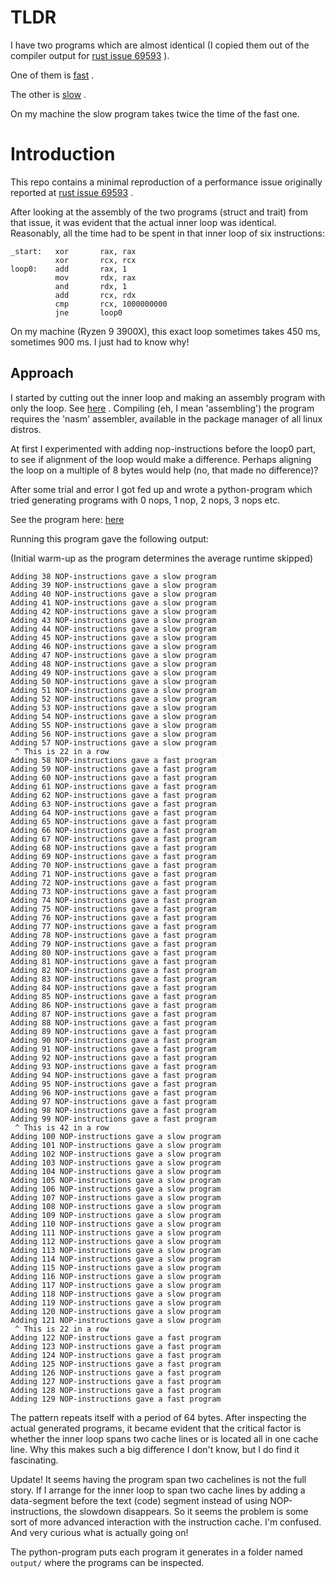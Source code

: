 # TLDR

I have two programs which are almost identical (I copied them out of the compiler output for [rust issue 69593](https://github.com/rust-lang/rust/issues/69593) ). 

One of them is [fast](https://github.com/avl/strange_performance_repro/blob/master/fast.asm) .

The other is [slow](https://github.com/avl/strange_performance_repro/blob/master/slow.asm) .

On my machine the slow program takes twice the time of the fast one.
    

# Introduction

This repo contains a minimal reproduction of a performance issue originally reported at [rust issue 69593](https://github.com/rust-lang/rust/issues/69593) .

After looking at the assembly of the two programs (struct and trait) from that issue, it was evident that the actual inner loop was identical.
Reasonably, all the time had to be spent in that inner loop of six instructions:

````
_start:   xor       rax, rax
          xor       rcx, rcx
loop0:    add       rax, 1
          mov       rdx, rax
          and       rdx, 1
          add       rcx, rdx
          cmp       rcx, 1000000000
          jne       loop0
```` 

On my machine (Ryzen 9 3900X), this exact loop sometimes takes 450 ms, sometimes 900 ms. I just had to know why! 

## Approach

I started by cutting out the inner loop and making an assembly program with only the loop. See [here](https://github.com/avl/strange_performance_repro/blob/master/fast.asm) . Compiling (eh, I mean 'assembling') the program requires the 'nasm' assembler, available in the package manager of all linux distros.

At first I experimented with adding nop-instructions before the loop0 part, to see if alignment of the loop would make a difference. Perhaps aligning the loop on a multiple of 8 bytes would help (no, that made no difference)?

After some trial and error I got fed up and wrote a python-program which tried generating programs with 0 nops, 1 nop, 2 nops, 3 nops etc.

See the program here: [here](https://github.com/avl/strange_performance_repro/blob/master/driver.py)

Running this program gave the following output:

(Initial warm-up as the program determines the average runtime skipped)

````
Adding 38 NOP-instructions gave a slow program
Adding 39 NOP-instructions gave a slow program
Adding 40 NOP-instructions gave a slow program
Adding 41 NOP-instructions gave a slow program
Adding 42 NOP-instructions gave a slow program
Adding 43 NOP-instructions gave a slow program
Adding 44 NOP-instructions gave a slow program
Adding 45 NOP-instructions gave a slow program
Adding 46 NOP-instructions gave a slow program
Adding 47 NOP-instructions gave a slow program
Adding 48 NOP-instructions gave a slow program
Adding 49 NOP-instructions gave a slow program
Adding 50 NOP-instructions gave a slow program
Adding 51 NOP-instructions gave a slow program
Adding 52 NOP-instructions gave a slow program
Adding 53 NOP-instructions gave a slow program
Adding 54 NOP-instructions gave a slow program
Adding 55 NOP-instructions gave a slow program
Adding 56 NOP-instructions gave a slow program
Adding 57 NOP-instructions gave a slow program
 ^ This is 22 in a row
Adding 58 NOP-instructions gave a fast program
Adding 59 NOP-instructions gave a fast program
Adding 60 NOP-instructions gave a fast program
Adding 61 NOP-instructions gave a fast program
Adding 62 NOP-instructions gave a fast program
Adding 63 NOP-instructions gave a fast program
Adding 64 NOP-instructions gave a fast program
Adding 65 NOP-instructions gave a fast program
Adding 66 NOP-instructions gave a fast program
Adding 67 NOP-instructions gave a fast program
Adding 68 NOP-instructions gave a fast program
Adding 69 NOP-instructions gave a fast program
Adding 70 NOP-instructions gave a fast program
Adding 71 NOP-instructions gave a fast program
Adding 72 NOP-instructions gave a fast program
Adding 73 NOP-instructions gave a fast program
Adding 74 NOP-instructions gave a fast program
Adding 75 NOP-instructions gave a fast program
Adding 76 NOP-instructions gave a fast program
Adding 77 NOP-instructions gave a fast program
Adding 78 NOP-instructions gave a fast program
Adding 79 NOP-instructions gave a fast program
Adding 80 NOP-instructions gave a fast program
Adding 81 NOP-instructions gave a fast program
Adding 82 NOP-instructions gave a fast program
Adding 83 NOP-instructions gave a fast program
Adding 84 NOP-instructions gave a fast program
Adding 85 NOP-instructions gave a fast program
Adding 86 NOP-instructions gave a fast program
Adding 87 NOP-instructions gave a fast program
Adding 88 NOP-instructions gave a fast program
Adding 89 NOP-instructions gave a fast program
Adding 90 NOP-instructions gave a fast program
Adding 91 NOP-instructions gave a fast program
Adding 92 NOP-instructions gave a fast program
Adding 93 NOP-instructions gave a fast program
Adding 94 NOP-instructions gave a fast program
Adding 95 NOP-instructions gave a fast program
Adding 96 NOP-instructions gave a fast program
Adding 97 NOP-instructions gave a fast program
Adding 98 NOP-instructions gave a fast program
Adding 99 NOP-instructions gave a fast program
 ^ This is 42 in a row
Adding 100 NOP-instructions gave a slow program
Adding 101 NOP-instructions gave a slow program
Adding 102 NOP-instructions gave a slow program
Adding 103 NOP-instructions gave a slow program
Adding 104 NOP-instructions gave a slow program
Adding 105 NOP-instructions gave a slow program
Adding 106 NOP-instructions gave a slow program
Adding 107 NOP-instructions gave a slow program
Adding 108 NOP-instructions gave a slow program
Adding 109 NOP-instructions gave a slow program
Adding 110 NOP-instructions gave a slow program
Adding 111 NOP-instructions gave a slow program
Adding 112 NOP-instructions gave a slow program
Adding 113 NOP-instructions gave a slow program
Adding 114 NOP-instructions gave a slow program
Adding 115 NOP-instructions gave a slow program
Adding 116 NOP-instructions gave a slow program
Adding 117 NOP-instructions gave a slow program
Adding 118 NOP-instructions gave a slow program
Adding 119 NOP-instructions gave a slow program
Adding 120 NOP-instructions gave a slow program
Adding 121 NOP-instructions gave a slow program
 ^ This is 22 in a row
Adding 122 NOP-instructions gave a fast program
Adding 123 NOP-instructions gave a fast program
Adding 124 NOP-instructions gave a fast program
Adding 125 NOP-instructions gave a fast program
Adding 126 NOP-instructions gave a fast program
Adding 127 NOP-instructions gave a fast program
Adding 128 NOP-instructions gave a fast program
Adding 129 NOP-instructions gave a fast program

````

The pattern repeats itself with a period of 64 bytes. After inspecting the actual generated programs, it became evident that the critical factor is whether the inner loop spans two cache lines or is located all in one cache line. Why this makes such a big difference I don't know, but I do find it fascinating.

Update! It seems having the program span two cachelines is not the full story. If I arrange for the inner loop to span two cache lines by adding a data-segment before the text (code) segment instead of using NOP-instructions, the slowdown disappears. So it seems the problem is some sort of more advanced interaction with the instruction cache. I'm confused. And very curious what is actually going on!

The python-program puts each program it generates in a folder named ````output/```` where the programs can be inspected.



